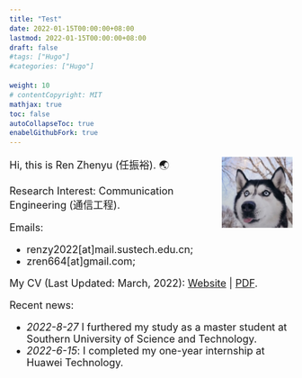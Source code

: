 ```yaml
---
title: "Test"
date: 2022-01-15T00:00:00+08:00
lastmod: 2022-01-15T00:00:00+08:00
draft: false
#tags: ["Hugo"]
#categories: ["Hugo"]

weight: 10
# contentCopyright: MIT
mathjax: true
toc: false
autoCollapseToc: true
enabelGithubFork: true
---
```


<img src="/profile.png" style="max-width: 25%; float: right; zoom: 25%;" alt="Profile img" />

<font size = 4pt>

Hi, this is Ren Zhenyu (任振裕). 🌏

<!-- Brief Bio: UG@SUSTech || Intern@Huawei. -->

Research Interest: Communication Engineering (通信工程).

Emails: 
+ renzy2022[at]mail.sustech.edu.cn;
+ zren664[at]gmail.com;

My CV (Last Updated: March, 2022): [Website](/cv/) | [PDF](/cv.pdf).

Recent news:

+ *2022-8-27* I furthered my study as a master student at Southern University of Science and Technology.
+ *2022-6-15*: I completed my one-year internship at Huawei Technology.